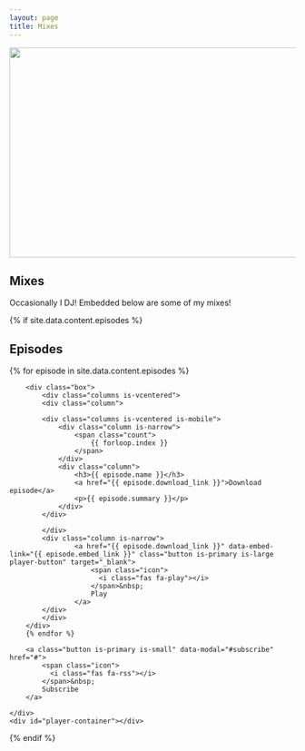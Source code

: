 ```yaml
---
layout: page
title: Mixes
---
```


<div class = "misc-gl">
  <img src="{{ site.github.url }}/assets/img/dj.jpeg" width="1000" height="370">
</div>

## Mixes
Occasionally I DJ! Embedded below are some of my mixes!

{% if site.data.content.episodes %}
<section id="episodes" class="section" name="podcast">
	<div class="container">
		<h2>Episodes</h2>
		{% for episode in site.data.content.episodes %}

<!-- {% if episode.transcript_file %}
{% assign transcript_path = 'transcripts/'| append: episode.transcript_file | append: '.md' %}
{% capture transcript_content %}{% include_relative {{transcript_path}} %}{% endcapture %}
<div class="modal" id="transcript-{{ forloop.index }}">
	<div class="modal-background"></div>
	<div class="modal-content">
		<div class="box">
			<div class="content">
	  			{{ transcript_content | markdownify }}
	  		</div>
		</div>
	</div>
	<button class="modal-close is-large" aria-label="close"></button>
</div>
{% endif %} -->

		<div class="box">
			<div class="columns is-vcentered">
			<div class="column">

			<div class="columns is-vcentered is-mobile">
				<div class="column is-narrow">
					<span class="count">
						{{ forloop.index }}
					</span>
				</div>
				<div class="column">
					<h3>{{ episode.name }}</h3>
					<a href="{{ episode.download_link }}">Download episode</a>
					<p>{{ episode.summary }}</p>
				</div>
			</div>

			</div>
			<div class="column is-narrow">
					<a href="{{ episode.download_link }}" data-embed-link="{{ episode.embed_link }}" class="button is-primary is-large player-button" target="_blank">
						<span class="icon">
						  <i class="fas fa-play"></i>
						</span>&nbsp;
						Play
					</a>
			</div>
			</div>
		</div>
		{% endfor %}

		<a class="button is-primary is-small" data-modal="#subscribe" href="#">
			<span class="icon">
			  <i class="fas fa-rss"></i>
			</span>&nbsp;
			Subscribe
		</a>

	</div>
	<div id="player-container"></div>
</section>
{% endif %}

